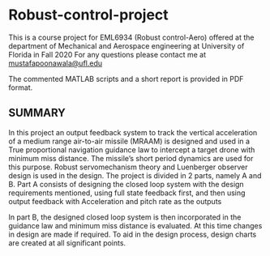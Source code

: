 # Robust-control-project
This is a course project for EML6934 (Robust control-Aero) offered at the department of Mechanical and Aerospace engineering at University of Florida in Fall 2020 
For any questions please contact me at mustafapoonawala@ufl.edu

The commented MATLAB scripts and a short report is provided in PDF format. 

## SUMMARY
In this project an output feedback system to track the vertical acceleration of a medium range air-to-air missile (MRAAM) is
designed and used in a True proportional navigation guidance law to intercept a target drone
with minimum miss distance. The missile’s short period dynamics are used for this purpose.
Robust servomechanism theory and Luenberger observer design is used in the design. The
project is divided in 2 parts, namely A and B. Part A consists of designing the closed loop
system with the design requirements mentioned, using full state feedback first, and then using
output feedback with Acceleration and pitch rate as the outputs

In part B, the designed closed loop system is then incorporated in the guidance law and
minimum miss distance is evaluated. At this time changes in design are made if required. To
aid in the design process, design charts are created at all significant points.

